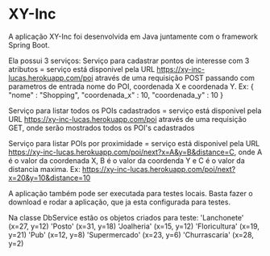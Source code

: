 # XY-Inc

A aplicação XY-Inc foi desenvolvida em Java juntamente com o framework Spring Boot.

Ela possui 3 serviços:
Serviço para cadastrar pontos de interesse com 3 atributos = serviço está disponivel pela URL https://xy-inc-lucas.herokuapp.com/poi através de uma requisição POST passando com parametros de entrada nome do POI, coordenada X e coordenada Y.
Ex:
{
  "nome" : "Shopping",
  "coordenada_x" : 10,
  "coordenada_y" : 10
}

Serviço para listar todos os POIs cadastrados = serviço está disponivel pela URL https://xy-inc-lucas.herokuapp.com/poi através de uma requisição GET, onde serão mostrados todos os POI's cadastrados

Serviço para listar POIs por proximidade = serviço está disponivel pela URL https://xy-inc-lucas.herokuapp.com/poi/next?x=A&y=B&distance=C, onde A é o valor da coordenada X, B é o valor da coordenda Y e C é o valor da distancia maxima.
Ex:
https://xy-inc-lucas.herokuapp.com/poi/next?x=20&y=10&distance=10

A aplicação também pode ser executada para testes locais. Basta fazer o download e rodar a aplicação, que ja esta configurada para testes.

Na classe DbService estão os objetos criados para teste:
'Lanchonete' (x=27, y=12)
'Posto' (x=31, y=18)
'Joalheria' (x=15, y=12)
'Floricultura' (x=19, y=21)
'Pub' (x=12, y=8)
'Supermercado' (x=23, y=6)
'Churrascaria' (x=28, y=2)
